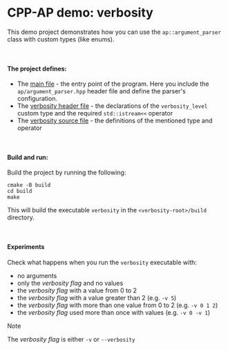 # CPP-AP demo: verbosity

This demo project demonstrates how you can use the `ap::argument_parser` class with custom types (like enums).

<br />

#### The project defines:

* The [main file](app/main.cpp) - the entry point of the program. Here you include the `ap/argument_parser.hpp` header file and define the parser's configuration.
* The [verbosity header file](include/verbosity.hpp) - the declarations of the `verbosity_level` custom type and the required `std::istream<<` operator
* The [verbosity source file](source/verbosity.cpp) - the definitions of the mentioned type and operator

<br />

#### Build and run:

Build the project by running the following:

```shell
cmake -B build
cd build
make
```

This will build the executable `verbosity` in the `<verbosity-root>/build` directory.

<br />

#### Experiments

Check what happens when you run the `verbosity` executable with:
* no arguments
* only the *verbosity flag* and no values
* the *verbosity flag* with a value from 0 to 2
* the *verbosity flag* with a value greater than 2 (e.g. `-v 5`)
* the *verbosity flag* with more than one value from 0 to 2 (e.g. `-v 0 1 2`)
* the *verbosity flag* used more than once with values (e.g. `-v 0 -v 1`)

> [!NOTE]
> The *verbosity flag* is either `-v` or `--verbosity`
